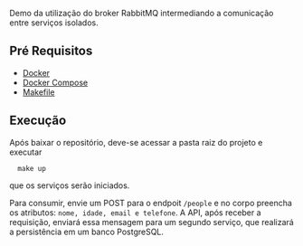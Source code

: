 Demo da utilização do broker RabbitMQ intermediando a comunicação entre serviços isolados.

## Pré Requisitos
* [Docker](https://www.docker.com/)
* [Docker Compose](https://docs.docker.com/compose/)
* [Makefile](https://www.gnu.org/software/make/manual/make.html)

## Execução
Após baixar o repositório, deve-se acessar a pasta raiz do projeto e executar
```
  make up
```
que os serviços serão iniciados.

Para consumir, envie um POST para o endpoit `/people` e no corpo preencha os atributos: `nome, idade, email e telefone`.
A API, após receber a requisição, enviará essa mensagem para um segundo serviço, que realizará a persistência em um banco PostgreSQL.
